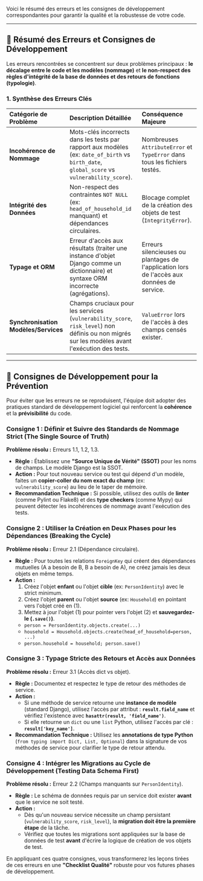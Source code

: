 
Voici le résumé des erreurs et les consignes de développement correspondantes pour garantir la qualité et la robustesse de votre code.

---

## 📝 Résumé des Erreurs et Consignes de Développement

Les erreurs rencontrées se concentrent sur deux problèmes principaux : **le décalage entre le code et les modèles (nommage)** et **le non-respect des règles d'intégrité de la base de données et des retours de fonctions (typologie)**.

### 1. Synthèse des Erreurs Clés

| Catégorie de Problème | Description Détaillée | Conséquence Majeure |
| :--- | :--- | :--- |
| **Incohérence de Nommage** | Mots-clés incorrects dans les tests par rapport aux modèles (ex: `date_of_birth` vs `birth_date`, `global_score` vs `vulnerability_score`). | Nombreuses `AttributeError` et `TypeError` dans tous les fichiers testés. |
| **Intégrité des Données** | Non-respect des contraintes `NOT NULL` (ex: `head_of_household_id` manquant) et dépendances circulaires. | Blocage complet de la création des objets de test (`IntegrityError`). |
| **Typage et ORM** | Erreur d'accès aux résultats (traiter une instance d'objet Django comme un dictionnaire) et syntaxe ORM incorrecte (agrégations). | Erreurs silencieuses ou plantages de l'application lors de l'accès aux données de service. |
| **Synchronisation Modèles/Services** | Champs cruciaux pour les services (`vulnerability_score`, `risk_level`) non définis ou non migrés sur les modèles avant l'exécution des tests. | `ValueError` lors de l'accès à des champs censés exister. |

---

## 🚀 Consignes de Développement pour la Prévention

Pour éviter que les erreurs ne se reproduisent, l'équipe doit adopter des pratiques standard de développement logiciel qui renforcent la **cohérence** et la **prévisibilité** du code.

### Consigne 1 : Définir et Suivre des Standards de Nommage Strict (The Single Source of Truth)

**Problème résolu :** Erreurs 1.1, 1.2, 1.3.

* **Règle :** Établissez une **"Source Unique de Vérité" (SSOT)** pour les noms de champs. Le modèle Django est la SSOT.
* **Action :** Pour tout nouveau service ou test qui dépend d'un modèle, faites un **copier-coller du nom exact du champ** (ex: `vulnerability_score`) au lieu de le taper de mémoire.
* **Recommandation Technique :** Si possible, utilisez des outils de **linter** (comme Pylint ou Flake8) et des **type checkers** (comme Mypy) qui peuvent détecter les incohérences de nommage avant l'exécution des tests.

### Consigne 2 : Utiliser la Création en Deux Phases pour les Dépendances (Breaking the Cycle)

**Problème résolu :** Erreur 2.1 (Dépendance circulaire).

* **Règle :** Pour toutes les relations `ForeignKey` qui créent des dépendances mutuelles (A a besoin de B, B a besoin de A), ne créez jamais les deux objets en même temps.
* **Action :**
    1.  Créez l'objet **enfant** ou l'objet **cible** (ex: `PersonIdentity`) avec le strict minimum.
    2.  Créez l'objet **parent** ou l'objet **source** (ex: `Household`) en pointant vers l'objet créé en (1).
    3.  Mettez à jour l'objet (1) pour pointer vers l'objet (2) et **sauvegardez-le (`.save()`)**.
    * `person = PersonIdentity.objects.create(...)`
    * `household = Household.objects.create(head_of_household=person, ...)`
    * `person.household = household; person.save()`

### Consigne 3 : Typage Stricte des Retours et Accès aux Données

**Problème résolu :** Erreur 3.1 (Accès dict vs objet).

* **Règle :** Documentez et respectez le type de retour des méthodes de service.
* **Action :**
    * Si une méthode de service retourne une **instance de modèle** (standard Django), utilisez l'accès par attribut : **`result.field_name`** et vérifiez l'existence avec **`hasattr(result, 'field_name')`**.
    * Si elle retourne un `dict` ou une `list` Python, utilisez l'accès par clé : **`result['key_name']`**.
* **Recommandation Technique :** Utilisez les **annotations de type Python** (`from typing import Dict, List, Optional`) dans la signature de vos méthodes de service pour clarifier le type de retour attendu.

### Consigne 4 : Intégrer les Migrations au Cycle de Développement (Testing Data Schema First)

**Problème résolu :** Erreur 2.2 (Champs manquants sur `PersonIdentity`).

* **Règle :** Le schéma de données requis par un service doit exister **avant** que le service ne soit testé.
* **Action :**
    * Dès qu'un nouveau service nécessite un champ persistant (`vulnerability_score`, `risk_level`), la **migration doit être la première étape** de la tâche.
    * Vérifiez que toutes les migrations sont appliquées sur la base de données de test **avant** d'écrire la logique de création de vos objets de test.

En appliquant ces quatre consignes, vous transformerez les leçons tirées de ces erreurs en une **"Checklist Qualité"** robuste pour vos futures phases de développement.